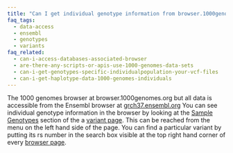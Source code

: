```yaml
---
title: "Can I get individual genotype information from browser.1000genomes.org?"
faq_tags:
  - data-access
  - ensembl
  - genotypes
  - variants
faq_related:
  - can-i-access-databases-associated-browser
  - are-there-any-scripts-or-apis-use-1000-genomes-data-sets
  - can-i-get-genotypes-specific-individualpopulation-your-vcf-files
  - can-i-get-haplotype-data-1000-genomes-individuals
---
```

                    
The 1000 genomes browser at browser.1000genomes.org but all data is accessible from the Ensembl browser at [grch37.ensembl.org](http://grch37.ensembl.org/index.html) You can see individual genotype information in the browser by looking at the [Sample Genotypes](http://grch37.ensembl.org/Homo_sapiens/Variation/Sample?db=core;r=6:74125388-74126388;v=rs311685;vdb=variation;vf=188547) section of the a [variant page](http://grch37.ensembl.org/Homo_sapiens/Variation/Explore?db=core;r=6:74125388-74126388;v=rs311685;vdb=variation;vf=188547). This can be reached from the menu on the left hand side of the page. You can find a particular variant by putting its rs number in the search box visible at the top right hand corner of every [browser page](http://grch37.ensembl.org/index.html).
